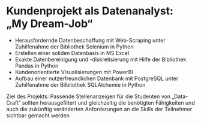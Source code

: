 # Kundenprojekt als Datenanalyst: „My Dream-Job“

- Herausfordernde Datenbeschaffung mit Web-Scraping unter Zuhilfenahme der Bibliothek Selenium in Python
- Erstellen einer soliden Datenbasis in MS Excel
- Exakte Datenbereinigung und -diskretisierung mit Hilfe der Bibliothek Pandas in Python
- Kundenorientierte Visualisierungen mit PowerBI
- Aufbau einer nutzerfreundlichen Datenbank mit PostgreSQL unter Zuhilfenahme der Bilbliothek SQLAlchemie in Python
  
 Ziel des Projekts: Passende Stellenanzeigen für die Studenten von „Data-Craft“ sollten herausgefiltert und gleichzeitig die benötigten Fähigkeiten und auch die zukünftig veränderten Anforderungen an die Skills der Teilnehmer sichtbar gemacht werden
